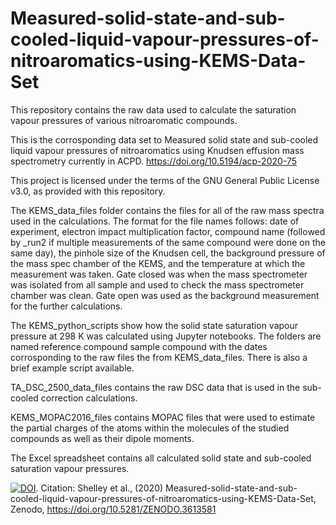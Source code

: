 # Measured-solid-state-and-sub-cooled-liquid-vapour-pressures-of-nitroaromatics-using-KEMS-Data-Set

This repository contains the raw data used to calculate the saturation vapour pressures of various nitroaromatic compounds.

This is the corrosponding data set to Measured solid state and sub-cooled liquid vapour pressures of nitroaromatics using Knudsen effusion mass spectrometry currently in ACPD. https://doi.org/10.5194/acp-2020-75

This project is licensed under the terms of the GNU General Public License v3.0, as provided with this repository.

The KEMS_data_files folder contains the files for all of the raw mass spectra used in the calculations. The format for the file names follows: date of experiment, electron impact multiplication factor, compound name (followed by _run2 if multiple measurements of the same compound were done on the same day), the pinhole size of the Knudsen cell, the background pressure of the mass spec chamber of the KEMS, and the temperature at which the measurement was taken. Gate closed was when the mass spectrometer was isolated from all sample and used to check the mass spectrometer chamber was clean. Gate open was used as the background measurement for the further calculations.

The KEMS_python_scripts show how the solid state saturation vapour pressure  at 298 K was calculated using Jupyter notebooks. The folders are named reference compound sample compound with the dates corrosponding to the raw files the from KEMS_data_files. There is also a brief example script available.

TA_DSC_2500_data_files contains the raw DSC data that is used in the sub-cooled correction calculations.

KEMS_MOPAC2016_files contains MOPAC files that were used to estimate the partial charges of the atoms within the molecules of the studied compounds as well as their dipole moments.

The Excel spreadsheet contains all calculated solid state and sub-cooled saturation vapour pressures.

[![DOI](https://zenodo.org/badge/234338938.svg)](https://zenodo.org/badge/latestdoi/234338938). Citation: Shelley et al., (2020) Measured-solid-state-and-sub-cooled-liquid-vapour-pressures-of-nitroaromatics-using-KEMS-Data-Set, Zenodo, https://doi.org/10.5281/ZENODO.3613581
